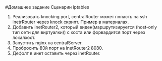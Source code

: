 #Домашнее задание
Сценарии iptables
1) Реализовать knocking port, centralRouter может попасть на ssh inetrRouter через knock скрипт. Пример в материалах.
2) Добавить inetRouter2, который виден(маршрутизируется (host-only тип сети для виртуалки)) с хоста или форвардится порт через локалхост.
3) Запустить nginx на centralServer.
4) Пробросить 80й порт на inetRouter2 8080.
5) Дефолт в инет оставить через inetRouter.
